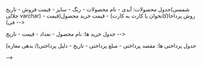 جدول محصولات:
آیدی  - نام محصولات - رنگ  -  سایز -  قیمت فروش - تاریخ(شمسی جلالی varchar)  - روش پرداخا(کاتخوان یا کارت به کارت)  - قیمت خرید محصول(قیمت فی)
-->

جدول خرید ها:
نام محصول  -  تعداد -  قیمت  - تاریخ 
-->

جدول پرداختی ها:
مقصد پرداختی  -  مبلغ پرداختی  -  تاریخ  - دلیل پرداختی(/  بدهی مغازه)

-->